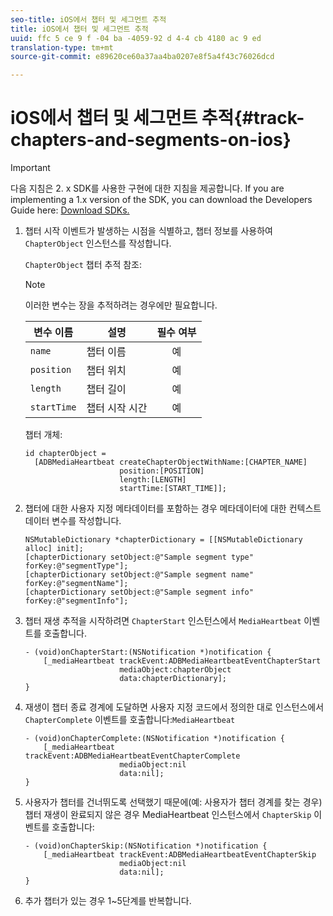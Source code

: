 ```yaml
---
seo-title: iOS에서 챕터 및 세그먼트 추적
title: iOS에서 챕터 및 세그먼트 추적
uuid: ffc 5 ce 9 f -04 ba -4059-92 d 4-4 cb 4180 ac 9 ed
translation-type: tm+mt
source-git-commit: e89620ce60a37aa4ba0207e8f5a4f43c76026dcd

---
```



# iOS에서 챕터 및 세그먼트 추적{#track-chapters-and-segments-on-ios}

>[!IMPORTANT]
>
>다음 지침은 2. x SDK를 사용한 구현에 대한 지침을 제공합니다. If you are implementing a 1.x version of the SDK, you can download the Developers Guide here: [Download SDKs.](/help/sdk-implement/download-sdks.md)

1. 챕터 시작 이벤트가 발생하는 시점을 식별하고, 챕터 정보를 사용하여 `ChapterObject` 인스턴스를 작성합니다.

   `ChapterObject` 챕터 추적 참조:

   >[!NOTE]
   >
   >이러한 변수는 장을 추적하려는 경우에만 필요합니다.

   | 변수 이름 | 설명 | 필수 여부 |
   | --- | --- | :---: |
   | `name` | 챕터 이름 | 예 |
   | `position` | 챕터 위치 | 예 |
   | `length` | 챕터 길이 | 예 |
   | `startTime` | 챕터 시작 시간 | 예 |

   챕터 개체:

   ```
   id chapterObject =  
     [ADBMediaHeartbeat createChapterObjectWithName:[CHAPTER_NAME] 
                        position:[POSITION] 
                        length:[LENGTH] 
                        startTime:[START_TIME]];
   ```

1. 챕터에 대한 사용자 지정 메타데이터를 포함하는 경우 메타데이터에 대한 컨텍스트 데이터 변수를 작성합니다.

   ```
   NSMutableDictionary *chapterDictionary = [[NSMutableDictionary alloc] init]; 
   [chapterDictionary setObject:@"Sample segment type" forKey:@"segmentType"]; 
   [chapterDictionary setObject:@"Sample segment name" forKey:@"segmentName"]; 
   [chapterDictionary setObject:@"Sample segment info" forKey:@"segmentInfo"];
   ```

1. 챕터 재생 추적을 시작하려면 `ChapterStart` 인스턴스에서 `MediaHeartbeat` 이벤트를 호출합니다.

   ```
   - (void)onChapterStart:(NSNotification *)notification { 
       [_mediaHeartbeat trackEvent:ADBMediaHeartbeatEventChapterStart  
                        mediaObject:chapterObject     
                        data:chapterDictionary]; 
   }
   ```

1. 재생이 챕터 종료 경계에 도달하면 사용자 지정 코드에서 정의한 대로 인스턴스에서 `ChapterComplete` 이벤트를 호출합니다:`MediaHeartbeat`

   ```
   - (void)onChapterComplete:(NSNotification *)notification { 
       [_mediaHeartbeat trackEvent:ADBMediaHeartbeatEventChapterComplete  
                        mediaObject:nil  
                        data:nil]; 
   }
   ```

1. 사용자가 챕터를 건너뛰도록 선택했기 때문에(예: 사용자가 챕터 경계를 찾는 경우) 챕터 재생이 완료되지 않은 경우 MediaHeartbeat 인스턴스에서 `ChapterSkip` 이벤트를 호출합니다:

   ```
   - (void)onChapterSkip:(NSNotification *)notification { 
       [_mediaHeartbeat trackEvent:ADBMediaHeartbeatEventChapterSkip  
                        mediaObject:nil  
                        data:nil]; 
   }
   ```

1. 추가 챕터가 있는 경우 1~5단계를 반복합니다.

